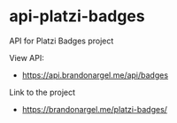 # api-platzi-badges
API for Platzi Badges project

View API:

- https://api.brandonargel.me/api/badges

Link to the project

- https://brandonargel.me/platzi-badges/
